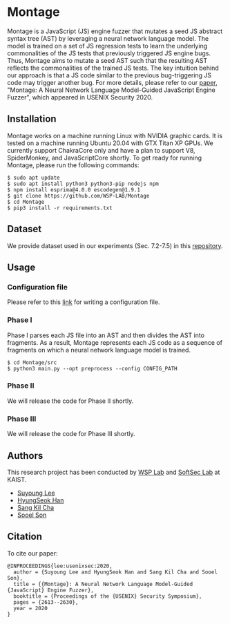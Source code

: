 # Montage

Montage is a JavaScript (JS) engine fuzzer that mutates a seed JS abstract
syntax tree (AST) by leveraging a neural network language model. The model is
trained on a set of JS regression tests to learn the underlying commonalities of
the JS tests that previously triggered JS engine bugs. Thus, Montage aims to
mutate a seed AST such that the resulting AST reflects the commonalities of the
trained JS tests. The key intuition behind our approach is that a JS code
similar to the previous bug-triggering JS code may trigger another bug. For more
details, please refer to our
[paper](https://leeswimming.com/papers/lee-sec20.pdf), "Montage: A Neural
Network Language Model-Guided JavaScript Engine Fuzzer", which appeared in
USENIX Security 2020.

## Installation
Montage works on a machine running Linux with NVIDIA graphic cards. It is tested
on a machine running Ubuntu 20.04 with GTX Titan XP GPUs. We currently support
ChakraCore only and have a plan to support V8, SpiderMonkey, and JavaScriptCore
shortly. To get ready for running Montage, please run the following commands:

```
$ sudo apt update
$ sudo apt install python3 python3-pip nodejs npm
$ npm install esprima@4.0.0 escodegen@1.9.1
$ git clone https://github.com/WSP-LAB/Montage
$ cd Montage
$ pip3 install -r requirements.txt
```
## Dataset

We provide dataset used in our experiments (Sec. 7.2-7.5) in this
[repository](https://github.com/WSP-LAB/js-test-suite).

## Usage

### Configuration file
Please refer to this
[link](https://github.com/WSP-LAB/Montage/blob/master/conf/README.md) for
writing a configuration file.

### Phase I

Phase I parses each JS file into an AST and then divides the AST into fragments.
As a result, Montage represents each JS code as a sequence of fragments on which
a neural network language model is trained.

```
$ cd Montage/src
$ python3 main.py --opt preprocess --config CONFIG_PATH
```

### Phase II
We will release the code for Phase II shortly.

### Phase III
We will release the code for Phase III shortly.

## Authors
This research project has been conducted by [WSP Lab](https://wsp-lab.github.io)
and [SoftSec Lab](https://softsec.kaist.ac.kr) at KAIST.

* [Suyoung Lee](https://leeswimming.com/)
* [HyungSeok Han](https://daramg.gift/)
* [Sang Kil Cha](https://softsec.kaist.ac.kr/~sangkilc/)
* [Sooel Son](https://sites.google.com/site/ssonkaist/home)

## Citation
To cite our paper:
```
@INPROCEEDINGS{lee:usenixsec:2020,
  author = {Suyoung Lee and HyungSeok Han and Sang Kil Cha and Sooel Son},
  title = {{Montage}: A Neural Network Language Model-Guided {JavaScript} Engine Fuzzer},
  booktitle = {Proceedings of the {USENIX} Security Symposium},
  pages = {2613--2630},
  year = 2020
}
```
